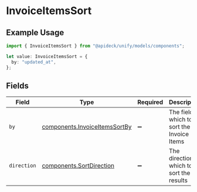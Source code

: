 # InvoiceItemsSort

## Example Usage

```typescript
import { InvoiceItemsSort } from "@apideck/unify/models/components";

let value: InvoiceItemsSort = {
  by: "updated_at",
};
```

## Fields

| Field                                                                          | Type                                                                           | Required                                                                       | Description                                                                    | Example                                                                        |
| ------------------------------------------------------------------------------ | ------------------------------------------------------------------------------ | ------------------------------------------------------------------------------ | ------------------------------------------------------------------------------ | ------------------------------------------------------------------------------ |
| `by`                                                                           | [components.InvoiceItemsSortBy](../../models/components/invoiceitemssortby.md) | :heavy_minus_sign:                                                             | The field on which to sort the Invoice Items                                   | updated_at                                                                     |
| `direction`                                                                    | [components.SortDirection](../../models/components/sortdirection.md)           | :heavy_minus_sign:                                                             | The direction in which to sort the results                                     |                                                                                |